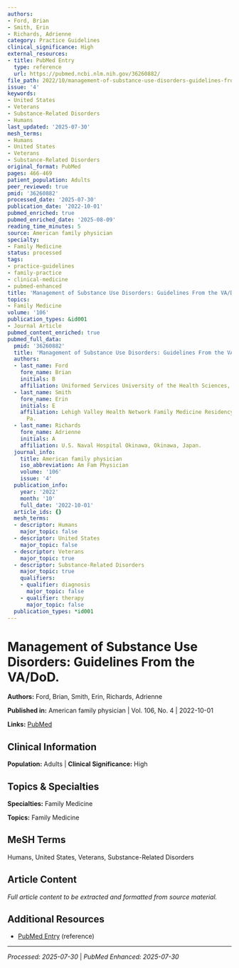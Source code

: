```yaml
---
authors:
- Ford, Brian
- Smith, Erin
- Richards, Adrienne
category: Practice Guidelines
clinical_significance: High
external_resources:
- title: PubMed Entry
  type: reference
  url: https://pubmed.ncbi.nlm.nih.gov/36260882/
file_path: 2022/10/management-of-substance-use-disorders-guidelines-from-the-va.md
issue: '4'
keywords:
- United States
- Veterans
- Substance-Related Disorders
- Humans
last_updated: '2025-07-30'
mesh_terms:
- Humans
- United States
- Veterans
- Substance-Related Disorders
original_format: PubMed
pages: 466-469
patient_population: Adults
peer_reviewed: true
pmid: '36260882'
processed_date: '2025-07-30'
publication_date: '2022-10-01'
pubmed_enriched: true
pubmed_enriched_date: '2025-08-09'
reading_time_minutes: 5
source: American family physician
specialty:
- Family Medicine
status: processed
tags:
- practice-guidelines
- family-practice
- clinical-medicine
- pubmed-enhanced
title: 'Management of Substance Use Disorders: Guidelines From the VA/DoD.'
topics:
- Family Medicine
volume: '106'
publication_types: &id001
- Journal Article
pubmed_content_enriched: true
pubmed_full_data:
  pmid: '36260882'
  title: 'Management of Substance Use Disorders: Guidelines From the VA/DoD.'
  authors:
  - last_name: Ford
    fore_name: Brian
    initials: B
    affiliation: Uniformed Services University of the Health Sciences, Bethesda, Md.
  - last_name: Smith
    fore_name: Erin
    initials: E
    affiliation: Lehigh Valley Health Network Family Medicine Residency, Allentown,
      Pa.
  - last_name: Richards
    fore_name: Adrienne
    initials: A
    affiliation: U.S. Naval Hospital Okinawa, Okinawa, Japan.
  journal_info:
    title: American family physician
    iso_abbreviation: Am Fam Physician
    volume: '106'
    issue: '4'
  publication_info:
    year: '2022'
    month: '10'
    full_date: '2022-10-01'
  article_ids: {}
  mesh_terms:
  - descriptor: Humans
    major_topic: false
  - descriptor: United States
    major_topic: false
  - descriptor: Veterans
    major_topic: true
  - descriptor: Substance-Related Disorders
    major_topic: true
    qualifiers:
    - qualifier: diagnosis
      major_topic: false
    - qualifier: therapy
      major_topic: false
  publication_types: *id001
---
```


# Management of Substance Use Disorders: Guidelines From the VA/DoD.

**Authors:** Ford, Brian, Smith, Erin, Richards, Adrienne

**Published in:** American family physician | Vol. 106, No. 4 | 2022-10-01

**Links:** [PubMed](https://pubmed.ncbi.nlm.nih.gov/36260882/)

## Clinical Information

**Population:** Adults | **Clinical Significance:** High

## Topics & Specialties

**Specialties:** Family Medicine

**Topics:** Family Medicine

## MeSH Terms

Humans, United States, Veterans, Substance-Related Disorders

## Article Content

*Full article content to be extracted and formatted from source material.*

## Additional Resources

- [PubMed Entry](https://pubmed.ncbi.nlm.nih.gov/36260882/) (reference)

---

*Processed: 2025-07-30* | *PubMed Enhanced: 2025-07-30*
